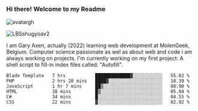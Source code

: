### Hi there! Welcome to my Readme 
![avatargh](https://user-images.githubusercontent.com/22075644/164934471-9e8af8ff-56fa-42c4-8061-5c7410433886.png)

![LBSshugyoav2](https://user-images.githubusercontent.com/22075644/164934218-25b846e8-bf56-4a0e-bd88-ab444310d7a8.png)



I am Gary Axen, actually (2022) learning web development at MolenGeek, Belgium.
Computer science passionate as wel as about web and code i am always working on projects.
I'm currently working on my first project: A shell script to fill-in index files called: "Autofill". 
<!--START_SECTION:waka-->

```text
Blade Template   7 hrs           █████████████▓░░░░░░░░░░░   55.02 %
PHP              2 hrs 20 mins   ████▓░░░░░░░░░░░░░░░░░░░░   18.39 %
JavaScript       1 hr 7 mins     ██▒░░░░░░░░░░░░░░░░░░░░░░   08.90 %
HTML             38 mins         █▒░░░░░░░░░░░░░░░░░░░░░░░   05.04 %
C#               34 mins         █░░░░░░░░░░░░░░░░░░░░░░░░   04.55 %
CSS              22 mins         ▓░░░░░░░░░░░░░░░░░░░░░░░░   02.92 %
```

<!--END_SECTION:waka-->

<!--
**LeBigSky/LebigSky** is a ✨ _special_ ✨ repository because its `README.md` (this file) appears on your GitHub profile.


as to get you started:

- 🔭 I’m currently working on ...
- 🌱 I’m currently learning ...
- 👯 I’m looking to collaborate on ...
- 🤔 I’m looking for help with ...
- 💬 Ask me about ...
- 📫 How to reach me: ...
- 😄 Pronouns: ...
- ⚡ Fun fact: ...
-->
